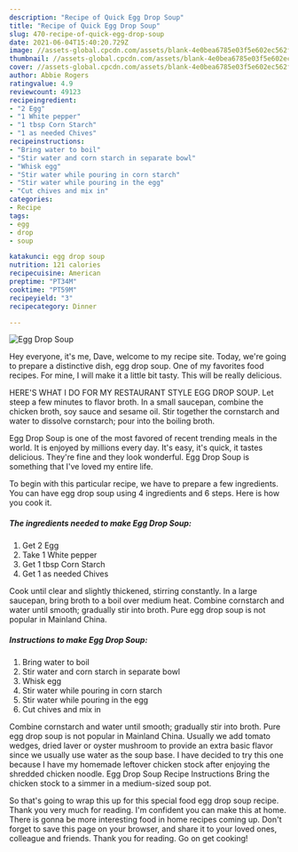 ```yaml
---
description: "Recipe of Quick Egg Drop Soup"
title: "Recipe of Quick Egg Drop Soup"
slug: 470-recipe-of-quick-egg-drop-soup
date: 2021-06-04T15:40:20.729Z
image: //assets-global.cpcdn.com/assets/blank-4e0bea6785e03f5e602ec562f230caae08da540cada707380b4fe1bbebba43da.png
thumbnail: //assets-global.cpcdn.com/assets/blank-4e0bea6785e03f5e602ec562f230caae08da540cada707380b4fe1bbebba43da.png
cover: //assets-global.cpcdn.com/assets/blank-4e0bea6785e03f5e602ec562f230caae08da540cada707380b4fe1bbebba43da.png
author: Abbie Rogers
ratingvalue: 4.9
reviewcount: 49123
recipeingredient:
- "2 Egg"
- "1 White pepper"
- "1 tbsp Corn Starch"
- "1 as needed Chives"
recipeinstructions:
- "Bring water to boil"
- "Stir water and corn starch in separate bowl"
- "Whisk egg"
- "Stir water while pouring in corn starch"
- "Stir water while pouring in the egg"
- "Cut chives and mix in"
categories:
- Recipe
tags:
- egg
- drop
- soup

katakunci: egg drop soup 
nutrition: 121 calories
recipecuisine: American
preptime: "PT34M"
cooktime: "PT59M"
recipeyield: "3"
recipecategory: Dinner

---
```



![Egg Drop Soup](//assets-global.cpcdn.com/assets/blank-4e0bea6785e03f5e602ec562f230caae08da540cada707380b4fe1bbebba43da.png)

Hey everyone, it's me, Dave, welcome to my recipe site. Today, we're going to prepare a distinctive dish, egg drop soup. One of my favorites food recipes. For mine, I will make it a little bit tasty. This will be really delicious.

HERE&#39;S WHAT I DO FOR MY RESTAURANT STYLE EGG DROP SOUP. Let steep a few minutes to flavor broth. In a small saucepan, combine the chicken broth, soy sauce and sesame oil. Stir together the cornstarch and water to dissolve cornstarch; pour into the boiling broth.

Egg Drop Soup is one of the most favored of recent trending meals in the world. It is enjoyed by millions every day. It's easy, it's quick, it tastes delicious. They're fine and they look wonderful. Egg Drop Soup is something that I've loved my entire life.


To begin with this particular recipe, we have to prepare a few ingredients. You can have egg drop soup using 4 ingredients and 6 steps. Here is how you cook it.

<!--inarticleads1-->

##### The ingredients needed to make Egg Drop Soup:

1. Get 2 Egg
1. Take 1 White pepper
1. Get 1 tbsp Corn Starch
1. Get 1 as needed Chives


Cook until clear and slightly thickened, stirring constantly. In a large saucepan, bring broth to a boil over medium heat. Combine cornstarch and water until smooth; gradually stir into broth. Pure egg drop soup is not popular in Mainland China. 

<!--inarticleads2-->

##### Instructions to make Egg Drop Soup:

1. Bring water to boil
1. Stir water and corn starch in separate bowl
1. Whisk egg
1. Stir water while pouring in corn starch
1. Stir water while pouring in the egg
1. Cut chives and mix in


Combine cornstarch and water until smooth; gradually stir into broth. Pure egg drop soup is not popular in Mainland China. Usually we add tomato wedges, dried laver or oyster mushroom to provide an extra basic flavor since we usually use water as the soup base. I have decided to try this one because I have my homemade leftover chicken stock after enjoying the shredded chicken noodle. Egg Drop Soup Recipe Instructions Bring the chicken stock to a simmer in a medium-sized soup pot. 

So that's going to wrap this up for this special food egg drop soup recipe. Thank you very much for reading. I'm confident you can make this at home. There is gonna be more interesting food in home recipes coming up. Don't forget to save this page on your browser, and share it to your loved ones, colleague and friends. Thank you for reading. Go on get cooking!
